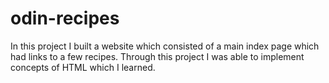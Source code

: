 # odin-recipes
In this project I built a website which consisted of a main index page which had links to a few recipes. Through this project I was able to implement concepts of HTML which I learned.
